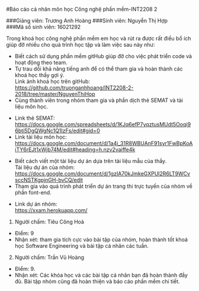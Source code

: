 ﻿#Báo cáo cá nhân môn học Công nghệ phần mềm-INT2208 2

###Giảng viên: Trương Anh Hoàng
###Sinh viên: Nguyễn Thị Hợp     
###Mã số sinh viên: 16021292

 Trong khoá học công nghệ phần mềm em học và rút ra được rất điều bổ ích giúp đỡ nhiều cho quá trình học tập và làm việc sau này như:<br />
- Biết cách sử dụng phần mềm gitHub giúp đỡ cho việc phát triển code và hoạt động theo team.<br />
- Tự trau dồi khả năng tiếng anh để có thể tham gia và hoàn thành các khoá học thầy gợi ý.<br />
Link ảnh khoá học trên gitHub:<br />
https://github.com/truonganhhoang/INT2208-2-2018/tree/master/NguyenThiHop<br />
- Cùng thành viên trong nhóm tham gia và phần dịch thẻ SEMAT và tài liệu môn học.<br />
+ Link thẻ SEMAT: <br />
https://docs.google.com/spreadsheets/d/1KJq6efP7yqztusMUdt5Ooqi96bti5DgQWgNc1Q1IzFs/edit#gid=0<br />
+ Link tài liệu môn học:<br />
https://docs.google.com/document/d/1a4i_31R8WBUAnF91syr1FwBpKoAiTY6rEJt1xWjb74M/edit#heading=h.nzv2vaiffe4k<br />
- Biết cách viết một tài liệu dự án dựa trên tài liệu mẫu của thầy.<br />
Tài liệu dự án của nhóm: https://docs.google.com/document/d/1gzIA70kJmkeGXPUl2R6LT9WCvsccNSTKgpjnGH-bvCQ/edit<br />
- Tham gia vào quá trình phát triển dự án trang thi trực tuyến của nhóm về phần font-end.<br />
+ Link dự án nhóm:<br />
https://xxam.herokuapp.com/<br />
1. Người chấm: Tiêu Công Hoà 
 - Điểm: 9
 - Nhận xét: tham gia tích cực vào bài tập của nhóm, hoàn thành tốt khoá học Software Engineering và bài tập cá nhân các tuần.
2. Người chấm: Trần Vũ Hoàng
 * Điểm: 9.
 * Nhận xét: Các khóa học và các bài tập cá nhân bạn đã hoàn thành đầy đủ. Bài tập nhóm cũng đã hoàn thiện và báo cáo phần mềm chi tiết.

 


